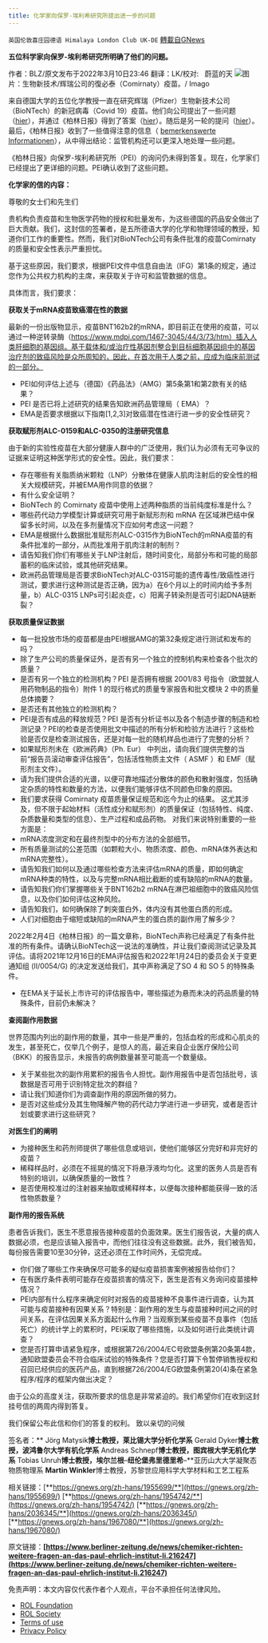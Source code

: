 ```yaml
---
title: 化学家向保罗-埃利希研究所提出进一步的问题
---
```

`英国伦敦喜庄园德语 Himalaya London Club UK-DE` [轉載自GNews](https://gnews.org/zh-hans/2155911/)

**五位科学家向保罗-埃利希研究所明确了他们的问题。**

作者：BLZ/原文发布于2022年3月10日23:46
翻译：LK/校对:   蔚蓝的天
![](https://assets.gnews.org/wp-content/uploads/2022/02/pasted-image-2.jpg)图片：生物新技术/辉瑞公司的復必泰（Comirnaty）疫苗。/ Imago

来自德国大学的五位化学教授一直在研究辉瑞（Pfizer）生物新技术公司（BioNTech）的新冠病毒（Covid 19）疫苗。他们向公司提出了一些问题（[hier](https://www.berliner-zeitung.de/news/chemiker-zu-impfstoff-woher-kommt-der-grauton-li.208305)），并通过《柏林日报》得到了答案（[hier](https://www.berliner-zeitung.de/politik-gesellschaft/biontech-antwortet-zu-impfstoff-eindruck-einer-leichten-faerbung-normal-li.208786)）。随后是另一轮的提问（[hier](https://www.berliner-zeitung.de/gesundheit-oekologie/chemiker-an-biontech-diese-antwort-finden-wir-etwas-irritierend-li.209451)）。最后，《柏林日报》收到了一些值得注意的信息（ [bemerkenswerte Informationen](https://www.berliner-zeitung.de/welt-nationen/biontech-keine-chargenspezifischen-nebenwirkungen-bekannt-li.209996)），从中得出结论：监管机构还可以更深入地处理一些问题。

《柏林日报》向保罗-埃利希研究所（PEI）的询问仍未得到答复。现在，化学家们已经提出了更详细的问题。PEI确认收到了这些问题。

**化学家的信的内容：**

尊敬的女士们和先生们

贵机构负责疫苗和生物医学药物的授权和批量发布，为这些德国的药品安全做出了巨大贡献。我们，这封信的签署者，是五所德语大学的化学和物理领域的教授，知道你们工作的重要性。然而，我们对BioNTech公司有条件批准的疫苗Comirnaty的质量和安全性表示严重担忧。

基于这些原因，我们要求，根据PEI文件中信息自由法（IFG）第1条的规定，通过您作为公共权力机构的主席，来获取关于许可和监管数据的信息。

具体而言，我们要求：

**获取关于mRNA疫苗致癌潜在性的数据**

最新的一份出版物显示，疫苗BNT162b2的mRNA，即目前正在使用的疫苗，可以通过一种逆转录酶（https://www.mdpi.com/1467-3045/44/3/73/htm）插入人类肝细胞的基因组。基于载体和/或治疗性基因剂整合到目标细胞基因组中的基因治疗剂的致癌风险是众所周知的，因此，在首次用于人类之前，应成为临床前测试的一部分。

- PEI如何评估上述与（德国）《药品法》（AMG）第5条第1和第2款有关的结果？
- PEI 是否已将上述研究的结果告知欧洲药品管理局（ EMA）？
- EMA是否要求根据以下指南[1,2,3]对致癌潜在性进行进一步的安全性研究？


**获取赋形剂ALC-0159和ALC-0350的注册研究信息**

由于新的实验性疫苗在大部分健康人群中的广泛使用，我们认为必须有无可争议的证据来证明这种医学形式的安全性。因此，我们要求：

- 存在哪些有关脂质纳米颗粒（LNP）分散体在健康人肌肉注射后的安全性的相关大规模研究，并被EMA用作同意的依据？
- 有什么安全证明？
- BioNTech 的 Comirnaty 疫苗中使用上述两种脂质的当前纯度标准是什么？
- 哪些药代动力学模型计算或研究可用于新赋形剂和 mRNA 在区域淋巴结中保留多长时间，以及在多剂量情况下应如何考虑这一问题？
- EMA是根据什么数据批准赋形剂ALC-0315作为BioNTech的mRNA疫苗的有条件批准的一部分，从而批准用于肌肉注射的制剂？
- 请告知我们你们有哪些关于LNP注射后，随时间变化，局部分布和可能的局部蓄积的临床试验，或其他研究结果。
- 欧洲药品管理局是否要求BioNTech对ALC-0315可能的遗传毒性/致癌性进行测试，要求进行这种测试是否正确，因为a）在6个月以上的时间内给予多剂量，b）ALC-0315 LNPs可引起炎症，c）阳离子转染剂是否可引起DNA链断裂？


**获取质量保证数据**

- 每一批投放市场的疫苗都是由PEI根据AMG的第32条规定进行测试和发布的吗？
- 除了生产公司的质量保证外，是否有另一个独立的控制机构来检查各个批次的质量？
- 是否有另一个独立的检测机构？PEI 是否拥有根据 2001/83 号指令（欧盟就人用药物制品的指令）附件 1 的现行格式的质量专家报告和批文模块 2 中的质量总体摘要？
- 是否还有其他独立的检测机构？
- PEI是否有成品的释放规范？PEI 是否有分析证书以及各个制造步骤的制造和检测记录？PEI的检查是否使用批文中描述的所有分析和检验方法进行？这些检验是否仅是检查测试报告，还是对每一批的随机样品也进行了完整的分析？
- 如果赋形剂未在《欧洲药典》（Ph. Eur） 中列出，请向我们提供完整的当前“报告员滚动审查评估报告”，包括活性物质主文件（ ASMF ）和 EMF（赋形剂主文件）。
- 请为我们提供合适的光谱，以便可靠地描述分散体的颜色和散射强度，包括确定杂质的特性和数量的方法，以便我们能够评估不同颜色印象的原因。
- 我们要求获得 Comirnaty 疫苗质量保证规范和迄今为止的结果。 这尤其涉及，但不限于起始材料（活性成分和赋形剂）的质量保证（包括特性、纯度、杂质数量和类型的信息）、生产过程和成品药物。 对我们来说特别重要的一些方面是：
- mRNA浓度测定和在最终剂型中的分布方法的全部细节。
- 所有质量测试的公差范围（如颗粒大小、物质浓度、颜色、mRNA体外表达和mRNA完整性）。
- 请告知我们如何以及通过哪些检查方法来评估mRNA的质量，即如何确定mRNA种类的特性，以及与完整mRNA相比截断的或有缺陷的mRNA的数量。
- 请告知我们你们掌握哪些关于BNT162b2 mRNA在淋巴祖细胞中的致癌风险信息，以及你们如何评估这种风险。
- 请告知我们，如何确保除了刺突蛋白外，体内没有其他蛋白质的形成。
- 人们对细胞由于缩短或缺陷的mRNA产生的蛋白质的副作用了解多少？


2022年2月4日《柏林日报》的一篇文章称，BioNTech声称已经满足了有条件批准的所有条件。请确认BioNTech这一说法的准确性，并让我们查阅测试记录及其评估。请将2021年12月16日的EMA评估报告和2022年1月24日的委员会关于变更通知组 (II/0054/G) 的决定发送给我们，其中声称满足了SO 4 和 SO 5 的特殊条件。

- 在EMA关于延长上市许可的评估报告中，哪些描述为悬而未决的药品质量的特殊条件，目前仍未解决？


**查阅副作用数据**

世界范围内列出的副作用的数量，其中一些是严重的，包括血栓的形成和心肌炎的发生，甚至死亡，仅举几个例子，是惊人的高，最近来自企业医疗保险公司（BKK）的报告显示，未报告的病例数量甚至可能高一个数量级。

- 关于某些批次的副作用累积的报告令人担忧。副作用报告中是否包括批号，该数据是否可用于识别特定批次的群组？
- 请让我们知道你们为调查副作用的原因所做的努力。
- 是否对这些成分及其生物降解产物的药代动力学进行进一步研究，或者是否计划或要求进行这些研究？


**对医生们的阐明**

- 为接种医生和药剂师提供了哪些信息或培训，使他们能够区分完好和非完好的疫苗？
- 稀释样品时，必须在不摇晃的情况下将悬浮液均匀化。这里的医务人员是否有特别的培训，以确保质量的一致性？
- 是否使用校准过的注射器来抽取或稀释样本，以便每次接种都能获得一致的活性物质数量？


**副作用的报告系统**

患者告诉我们，医生不愿意报告接种疫苗的负面效果。医生们报告说，大量的病人数据必须，也是应该输入报告中，而他们往往没有这些数据。此外，我们被告知，每份报告需要10至30分钟，这还必须在工作时间外，无偿完成。

- 你们做了哪些工作来确保尽可能多的疑似疫苗损害案例被报告给你们？
- 在有医疗条件表明可能存在疫苗损害的情况下，医生是否有义务询问疫苗接种情况？
- PEI内部有什么程序来确定何时对报告的疫苗接种不良事件进行调查，认为其可能与疫苗接种有因果关系？特别是：副作用的发生与疫苗接种时间之间的时间关系，在评估因果关系方面起什么作用？当观察到某些疫苗不良事件（包括死亡）的统计学上的累积时，PEI采取了哪些措施，以及如何进行此类统计调查？
- 您是否打算申请紧急程序，或根据第726/2004/EC号欧盟条例第20条第4款，通知欧盟委员会不符合临床试验的特殊条件？您是否打算下令暂停销售授权和召回已经供应的医药产品，直到根据726/2004/EG欧盟条例第20(4)条在紧急程序/程序的框架内做出决定？


由于公众的高度关注，获取所要求的信息是非常紧迫的。我们希望你们在收到这封挂号信的两周内得到答复。

我们保留公布此信和你们的答复的权利。
致以亲切的问候

签名者：**
Jörg Matysik**博士教授，莱比锡大学分析化学系**
Gerald Dyker**博士教授，波鸿鲁尔大学有机化学系**
Andreas Schnepf**博士教授，图宾根大学无机化学系**
Tobias Unruh**博士教授，埃尔兰根**–**纽伦堡弗里德里希**–**亚历山大大学凝聚态物质物理系
**Martin Winkler**博士教授，苏黎世应用科学大学材料和工艺工程系

相关链接：[**https://gnews.org/zh-hans/1955699/**](https://gnews.org/zh-hans/1955699/)
[**https://gnews.org/zh-hans/1954742/**](https://gnews.org/zh-hans/1954742/)
[**https://gnews.org/zh-hans/2036345/**](https://gnews.org/zh-hans/2036345/)
[**https://gnews.org/zh-hans/1967080/**](https://gnews.org/zh-hans/1967080/)

原文链接：**[https://www.berliner-zeitung.de/news/chemiker-richten-weitere-fragen-an-das-paul-ehrlich-institut-li.216247](https://www.berliner-zeitung.de/news/chemiker-richten-weitere-fragen-an-das-paul-ehrlich-institut-li.216247)**

 

免责声明：本文内容仅代表作者个人观点，平台不承担任何法律风险。

- [ROL Foundation](https://rolfoundation.org/)
- [ROL Society](https://rolsociety.org/)
- [Terms of use](https://gnews.org/terms-of-use-3/)
- [Privacy Policy](https://gnews.org/privacy-policy/)
